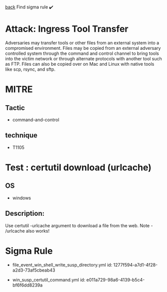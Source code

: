 
[back](../index.md)
Find sigma rule :heavy_check_mark: 

# Attack: Ingress Tool Transfer 

Adversaries may transfer tools or other files from an external system into a compromised environment. Files may be copied from an external adversary controlled system through the command and control channel to bring tools into the victim network or through alternate protocols with another tool such as FTP. Files can also be copied over on Mac and Linux with native tools like scp, rsync, and sftp.

# MITRE
## Tactic
  - command-and-control


## technique
  - T1105


# Test : certutil download (urlcache)
## OS
  - windows


## Description:
Use certutil -urlcache argument to download a file from the web. Note - /urlcache also works!


# Sigma Rule
 - file_event_win_shell_write_susp_directory.yml id: 1277f594-a7d1-4f28-a2d3-73af5cbeab43

 - win_susp_certutil_command.yml id: e011a729-98a6-4139-b5c4-bf6f6dd8239a



